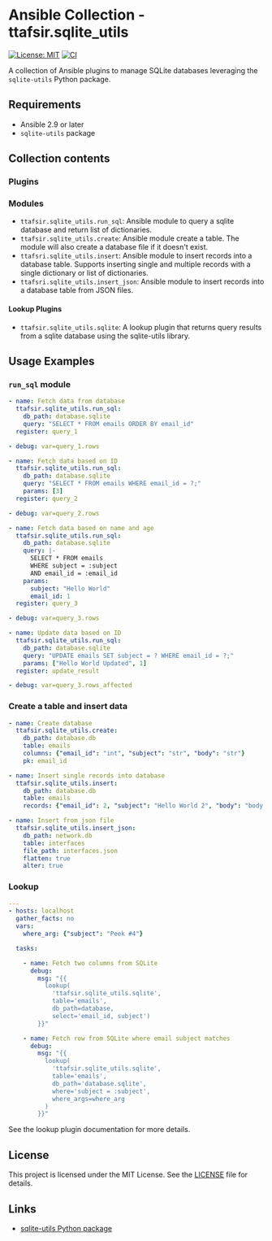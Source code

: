 # Ansible Collection - ttafsir.sqlite_utils

[![License: MIT](https://img.shields.io/badge/License-MIT-yellow.svg)](https://opensource.org/licenses/MIT)
[![CI](https://github.com/ttafsir/ansible-collection-sqlite-utils/actions/workflows/ci.yml/badge.svg)](https://github.com/ttafsir/ansible-collection-sqlite-utils/actions/workflows/ci.yml)

A collection of Ansible plugins to manage SQLite databases leveraging the `sqlite-utils` Python package.

## Requirements

- Ansible 2.9 or later
-  `sqlite-utils` package


## Collection contents

### Plugins

### Modules

* `ttafsir.sqlite_utils.run_sql`: Ansible module to query a sqlite database and return list of dictionaries.
* `ttafsir.sqlite_utils.create`: Ansible module create a table. The module will also create a database file if it doesn't exist.
* `ttafsri.sqlite_utils.insert`: Ansible module to insert records into a database table. Supports inserting single and multiple records with a single dictionary or list of dictionaries.
* `ttafsri.sqlite_utils.insert_json`: Ansible module to insert records into a database table from JSON files.

#### Lookup Plugins

* `ttafsir.sqlite_utils.sqlite`: A lookup plugin that returns query results from a sqlite database using the sqlite-utils library.


## Usage Examples

### `run_sql` module

```yaml
- name: Fetch data from database
  ttafsir.sqlite_utils.run_sql:
    db_path: database.sqlite
    query: "SELECT * FROM emails ORDER BY email_id"
  register: query_1

- debug: var=query_1.rows

- name: Fetch data based on ID
  ttafsir.sqlite_utils.run_sql:
    db_path: database.sqlite
    query: "SELECT * FROM emails WHERE email_id = ?;"
    params: [3]
  register: query_2

- debug: var=query_2.rows

- name: Fetch data based on name and age
  ttafsir.sqlite_utils.run_sql:
    db_path: database.sqlite
    query: |-
      SELECT * FROM emails
      WHERE subject = :subject
      AND email_id = :email_id
    params:
      subject: "Hello World"
      email_id: 1
  register: query_3

- debug: var=query_3.rows

- name: Update data based on ID
  ttafsir.sqlite_utils.run_sql:
    db_path: database.sqlite
    query: "UPDATE emails SET subject = ? WHERE email_id = ?;"
    params: ["Hello World Updated", 1]
  register: update_result

- debug: var=query_3.rows_affected
```

### Create a table and insert data

```yaml
- name: Create database
  ttafsir.sqlite_utils.create:
    db_path: database.db
    table: emails
    columns: {"email_id": "int", "subject": "str", "body": "str"}
    pk: email_id

- name: Insert single records into database
  ttafsir.sqlite_utils.insert:
    db_path: database.db
    table: emails
    records: {"email_id": 2, "subject": "Hello World 2", "body": "body of the email"}

- name: Insert from json file
  ttafsir.sqlite_utils.insert_json:
    db_path: network.db
    table: interfaces
    file_path: interfaces.json
    flatten: true
    alter: true
```

###  Lookup

```yaml
---
- hosts: localhost
  gather_facts: no
  vars:
    where_arg: {"subject": "Peek #4"}

  tasks:

    - name: Fetch two columns from SQLite
      debug:
        msg: "{{
          lookup(
            'ttafsir.sqlite_utils.sqlite',
            table='emails',
            db_path=database,
            select='email_id, subject')
        }}"

    - name: Fetch row from SQLite where email subject matches
      debug:
        msg: "{{
          lookup(
            'ttafsir.sqlite_utils.sqlite',
            table='emails',
            db_path='database.sqlite',
            where='subject = :subject',
            where_args=where_arg
          )
        }}"
```

See the lookup plugin documentation for more details.

## License

This project is licensed under the MIT License. See the [LICENSE](https://github.com/ttafsir/ansible-collection-sqlite-utils/blob/main/LICENSE) file for details.

## Links

- [sqlite-utils Python package](https://pypi.org/project/sqlite-utils/)
